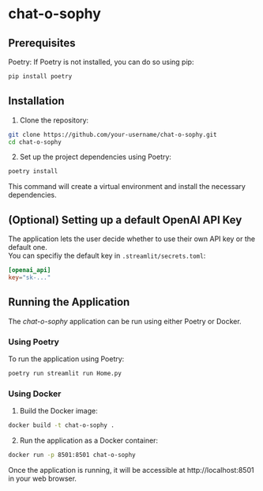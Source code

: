 # chat-o-sophy

## Prerequisites

Poetry: If Poetry is not installed, you can do so using pip:


```bash
pip install poetry
```

## Installation

1. Clone the repository:

```bash
git clone https://github.com/your-username/chat-o-sophy.git
cd chat-o-sophy
```

2. Set up the project dependencies using Poetry:

```bash
poetry install
```

This command will create a virtual environment and install the necessary dependencies.

## (Optional) Setting up a default OpenAI API Key

The application lets the user decide whether to use their own API key or the default one.  
You can specifiy the default key in `.streamlit/secrets.toml`: 

```toml
[openai_api]
key="sk-..."
```

## Running the Application
The _chat-o-sophy_ application can be run using either Poetry or Docker.

### Using Poetry

To run the application using Poetry:

```bash
poetry run streamlit run Home.py
```

### Using Docker

1. Build the Docker image:

```bash
docker build -t chat-o-sophy .
```

2. Run the application as a Docker container:

```bash
docker run -p 8501:8501 chat-o-sophy
```

Once the application is running, it will be accessible at http://localhost:8501 in your web browser.
